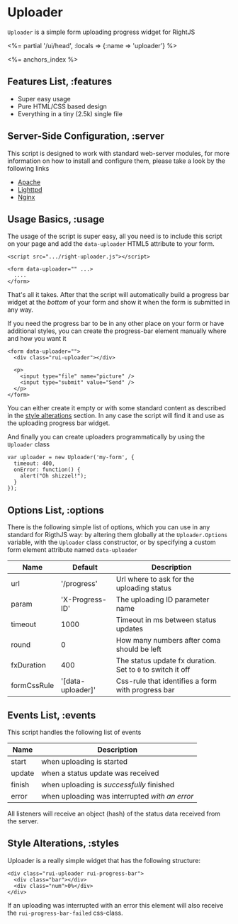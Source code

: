 # Uploader

`Uploader` is a simple form uploading progress widget for RightJS

<%= partial '/ui/head', :locals => {:name => 'uploader'} %>

<%= anchors_index %>

## Features List, :features

* Super easy usage
* Pure HTML/CSS based design
* Everything in a tiny (2.5k) single file

## Server-Side Configuration, :server

This script is designed to work with standard web-server modules, for more
information on how to install and configure them, please take a look
by the following links

* [Apache](http://piotrsarnacki.com/2008/06/18/upload-progress-bar-with-mod_passenger-and-apache)
* [Lighttpd](http://upload.lighttpd.net)
* [Nginx](http://wiki.nginx.org/NginxHttpUploadProgressModule)


## Usage Basics, :usage

The usage of the script is super easy, all you need is to include this script
on your page and add the `data-uploader` HTML5 attribute to your form.

    <script src=".../right-uploader.js"></script>

    <form data-uploader="" ...>
      ....
    </form>

That's all it takes. After that the script will automatically build a progress
bar widget at the _bottom_ of your form and show it when the form is submitted
in any way.

If you need the progress bar to be in any other place on your form or have
additional styles, you can create the progress-bar element manually where and
how you want it

    <form data-uploader="">
      <div class="rui-uploader"></div>

      <p>
        <input type="file" name="picture" />
        <input type="submit" value="Send" />
      </p>
    </form>

You can either create it empty or with some standard content as described
in the [style alterations](#styles) section. In any case the script will find
it and use as the uploading progress bar widget.

And finally you can create uploaders programmatically by using the `Uploader`
class

    var uploader = new Uploader('my-form', {
      timeout: 400,
      onError: function() {
        alert("Oh shizzel!");
      }
    });


## Options List, :options

There is the following simple list of options, which you can use in any
standard for RigthJS way: by altering them globally at the `Uploader.Options`
variable, with the `Uploader` class constructor, or by specifying a custom
form element attribute named `data-uploader`

Name        | Default          | Description
------------|------------------|----------------------------------------------
url         | '/progress'      | Url where to ask for the uploading status
param       | 'X-Progress-ID'  | The uploading ID parameter name
timeout     | 1000             | Timeout in ms between status updates
round       | 0                | How many numbers after coma should be left
fxDuration  | 400              | The status update fx duration. Set to `0` to switch it off
formCssRule | '\[data-uploader\]' | Css-rule that identifies a form with progress bar


## Events List, :events

This script handles the following list of events

Name   | Description
-------|--------------------------------------------------------
start  | when uploading is started
update | when a status update was received
finish | when uploading is _successfully_ finished
error  | when uploading was interrupted _with an error_

All listeners will receive an object (hash) of the status data received
from the server.


## Style Alterations, :styles

Uploader is a really simple widget that has the following structure:

    <div class="rui-uploader rui-progress-bar">
      <div class="bar"></div>
      <div class="num">0%</div>
    </div>

If an uploading was interrupted with an error this element will also receive
the `rui-progress-bar-failed` css-class.







